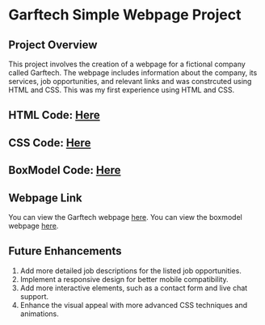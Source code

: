# Garftech Simple Webpage Project

## Project Overview
This project involves the creation of a webpage for a fictional company called Garftech. The webpage includes information about the company, its services, job opportunities, and relevant links and was constrcuted using HTML and CSS. This was my first experience using HTML and CSS.

## HTML Code: [Here](https://github.com/alejandro-garf/Simple-Webpage/blob/main/index.html)
## CSS Code: [Here](https://github.com/alejandro-garf/Simple-Webpage/blob/main/styles.css)
## BoxModel Code: [Here](https://github.com/alejandro-garf/Simple-Webpage/blob/main/boxmodel.html)

## Webpage Link
You can view the Garftech webpage [here](https://garftech-webpage.static.domains/).
You can view the boxmodel webpage [here](https://garftech-webpage.static.domains/boxmodel).

## Future Enhancements
1. Add more detailed job descriptions for the listed job opportunities.
2. Implement a responsive design for better mobile compatibility.
3. Add more interactive elements, such as a contact form and live chat support.
4. Enhance the visual appeal with more advanced CSS techniques and animations.

